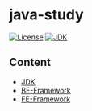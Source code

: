 # java-study

[![License](https://img.shields.io/badge/License-MIT-blue.svg)](LICENSE)
[![JDK](https://img.shields.io/badge/JDK-8u152-brightgreen.svg)](README.md)

## Content

- [JDK](jdk/README.md)
- [BE-Framework](framework-BE/README.md)
- [FE-Framework](framework-FE/README.md)